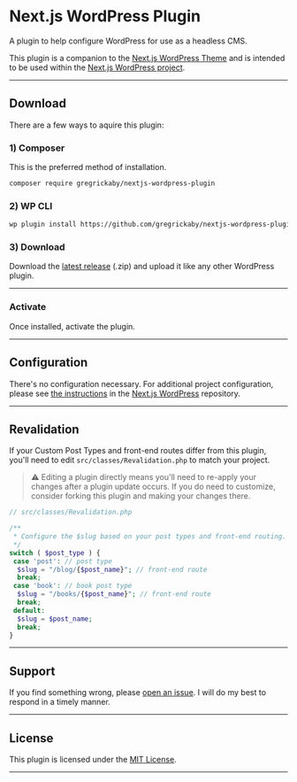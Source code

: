 # Next.js WordPress Plugin

A plugin to help configure WordPress for use as a headless CMS.

This plugin is a companion to the [Next.js WordPress Theme](https://github.com/gregrickaby/nextjs-wordpress-theme) and is intended to be used within the [Next.js WordPress project](https://github.com/gregrickaby/nextjs-wordpress).

---

## Download

There are a few ways to aquire this plugin:

### 1) Composer

This is the preferred method of installation.

```bash
composer require gregrickaby/nextjs-wordpress-plugin
```

### 2) WP CLI

```bash
wp plugin install https://github.com/gregrickaby/nextjs-wordpress-plugin/archive/refs/heads/main.zip --activate
```

### 3) Download

Download the [latest release](https://github.com/gregrickaby/nextjs-wordpress-plugin/archive/refs/heads/main.zip) (.zip) and upload it like any other WordPress plugin.

---

### Activate

Once installed, activate the plugin.

---

## Configuration

There's no configuration necessary. For additional project configuration, please see [the instructions](https://github.com/gregrickaby/nextjs-wordpress?tab=readme-ov-file#6-configure-wordpress) in the [Next.js WordPress](https://github.com/gregrickaby/nextjs-wordpress) repository.

---

## Revalidation

If your Custom Post Types and front-end routes differ from this plugin, you'll need to edit `src/classes/Revalidation.php` to match your project.

> ⚠️ Editing a plugin directly means you'll need to re-apply your changes after a plugin update occurs. If you do need to customize, consider forking this plugin and making your changes there.

```php
// src/classes/Revalidation.php

/**
 * Configure the $slug based on your post types and front-end routing.
 */
switch ( $post_type ) {
 case 'post': // post type
  $slug = "/blog/{$post_name}"; // front-end route
  break;
 case 'book': // book post type
  $slug = "/books/{$post_name}"; // front-end route
  break;
 default:
  $slug = $post_name;
  break;
}
```

---

## Support

If you find something wrong, please [open an issue](https://github.com/gregrickaby/nextjs-wordpress-plugin/issues/new). I will do my best to respond in a timely manner.

---

## License

This plugin is licensed under the [MIT License](LICENSE).

---

